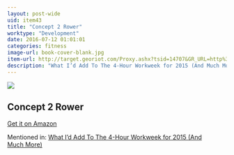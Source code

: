 ```yaml
---
layout: post-wide
uid: item43
title: "Concept 2 Rower"
worktype: "Development"
date: 2016-07-12 01:01:01
categories: fitness
image-url: book-cover-blank.jpg
item-url: http://target.georiot.com/Proxy.ashx?tsid=14707&GR_URL=http%3A%2F%2Fwww.amazon.com%2FConcept2-Model-Indoor-Rowing-Machine%2Fdp%2FB0092KNWA4%2F
description: "What I’d Add To The 4-Hour Workweek for 2015 (And Much More)"
---
```

<a href="http://target.georiot.com/Proxy.ashx?tsid=14707&GR_URL=http%3A%2F%2Fwww.amazon.com%2FConcept2-Model-Indoor-Rowing-Machine%2Fdp%2FB0092KNWA4%2F" target="blank"><img src="../../../../img/thumbs/book-cover-blank.jpg" class="prod-img"></a>
<h2>Concept 2 Rower</h2>
<p><a href="http://target.georiot.com/Proxy.ashx?tsid=14707&GR_URL=http%3A%2F%2Fwww.amazon.com%2FConcept2-Model-Indoor-Rowing-Machine%2Fdp%2FB0092KNWA4%2F" target="blank">Get it on Amazon</a><p>
<p>Mentioned in: <a href="http://fourhourworkweek.com/2014/12/23/4-hour-work-week-2015/" target="blank">What I’d Add To The 4-Hour Workweek for 2015 (And Much More)</a></p>
